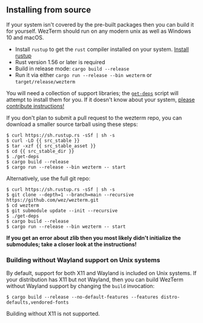 ## Installing from source

If your system isn't covered by the pre-built packages then you can build it
for yourself.  WezTerm should run on any modern unix as well as Windows 10 and
macOS.

* Install `rustup` to get the `rust` compiler installed on your system.
  [Install rustup](https://www.rust-lang.org/en-US/install.html)
* Rust version 1.56 or later is required
* Build in release mode: `cargo build --release`
* Run it via either `cargo run --release --bin wezterm` or `target/release/wezterm`

You will need a collection of support libraries; the [`get-deps`](https://github.com/wez/wezterm/blob/main/get-deps) script will
attempt to install them for you.  If it doesn't know about your system,
[please contribute instructions!](https://github.com/wez/wezterm/blob/main/CONTRIBUTING.md)

If you don't plan to submit a pull request to the wezterm repo, you can
download a smaller source tarball using these steps:

```console
$ curl https://sh.rustup.rs -sSf | sh -s
$ curl -LO {{ src_stable }}
$ tar -xzf {{ src_stable_asset }}
$ cd {{ src_stable_dir }}
$ ./get-deps
$ cargo build --release
$ cargo run --release --bin wezterm -- start
```

Alternatively, use the full git repo:

```console
$ curl https://sh.rustup.rs -sSf | sh -s
$ git clone --depth=1 --branch=main --recursive https://github.com/wez/wezterm.git
$ cd wezterm
$ git submodule update --init --recursive
$ ./get-deps
$ cargo build --release
$ cargo run --release --bin wezterm -- start
```

**If you get an error about zlib then you most likely didn't initialize the submodules;
take a closer look at the instructions!**

### Building without Wayland support on Unix systems

By default, support for both X11 and Wayland is included on Unix systems.
If your distribution has X11 but not Wayland, then you can build WezTerm without
Wayland support by changing the `build` invocation:

```console
$ cargo build --release --no-default-features --features distro-defaults,vendored-fonts
```

Building without X11 is not supported.
